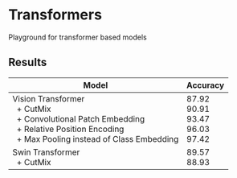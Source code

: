 # Transformers
Playground for transformer based models

## Results

| Model                                                                                                                                                                         | Accuracy                                           |
|-------------------------------------------------------------------------------------------------------------------------------------------------------------------------------|----------------------------------------------------|
| Vision Transformer<br/> &nbsp;&nbsp;+ CutMix<br/> &nbsp;&nbsp;+ Convolutional Patch Embedding<br/> &nbsp;&nbsp;+ Relative Position Encoding<br/> &nbsp;&nbsp;+ Max Pooling instead of Class Embedding | 87.92<br/>90.91<br/>93.47<br/>96.03<br/>97.42 |
| Swin Transformer<br/> &nbsp;&nbsp;+ CutMix                                                                                                                                    | 89.57<br/>88.93                                    | 